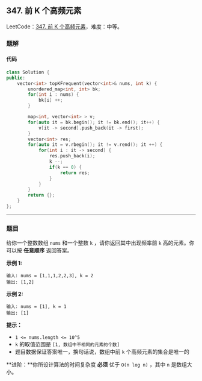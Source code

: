 ## 347. 前 K 个高频元素

LeetCode：[347. 前 K 个高频元素](https://leetcode.cn/problems/top-k-frequent-elements/)，难度：中等。

### 题解

#### 代码

```c++
class Solution {
public:
    vector<int> topKFrequent(vector<int>& nums, int k) {
        unordered_map<int, int> bk;
        for(int i : nums) {
            bk[i] ++;
        }

        map<int, vector<int> > v;
        for(auto it = bk.begin(); it != bk.end(); it++) {
            v[it -> second].push_back(it -> first);
        }
        vector<int> res;
        for(auto it = v.rbegin(); it != v.rend(); it ++) {
            for(int i : it -> second) {
                res.push_back(i);
                k --;
                if(k == 0) {
                    return res;
                }
            }
        }
        return {};
    }
};
```



---



### 题目

给你一个整数数组 `nums` 和一个整数 `k` ，请你返回其中出现频率前 `k` 高的元素。你可以按 **任意顺序** 返回答案。

 

**示例 1:**

```
输入: nums = [1,1,1,2,2,3], k = 2
输出: [1,2]
```

**示例 2:**

```
输入: nums = [1], k = 1
输出: [1]
```

 

**提示：**

- `1 <= nums.length <= 10^5`
- `k` 的取值范围是 `[1, 数组中不相同的元素的个数]`
- 题目数据保证答案唯一，换句话说，数组中前 `k` 个高频元素的集合是唯一的

 

**进阶：**你所设计算法的时间复杂度 **必须** 优于 `O(n log n)` ，其中 `n` 是数组大小。


